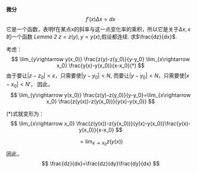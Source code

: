 **微分**
$$
f'(x)\Delta x= dx 
$$
它是一个函数，表明f在某点x的斜率与这一点变化率的乘积，所以它是关于$\Delta x,x$的一个函数
*Lemma 2*
$z=z(y),y=y(x)$,假设都连续.
求$\frac{dz}{dx}$.




考虑：
$$
\lim_{y\rightarrow y(x_0)} \frac{z(y)-z(y_0)}{y-y_0}
\lim_{x\rightarrow x_0} \frac{y(x)-y(x_0)}{x-x_0}(*)
$$
由于要让$|z-z_0|<\varepsilon$，只需要使$|y-y_0|<N$,
而要让$|y-y_0|<N$，只需要使$|x-x_0|<N'$，
因此，
$$
\lim_{y\rightarrow y(x_0)} \frac{z(y)-z(y_0)}{y-y_0}=\lim_{x\rightarrow x_0} \frac{z(y(x))-z(y(x_0))}{y(x)-y(x_0)}
$$

$(*)$式就变形为：
$$
\lim_{x\rightarrow x_0} \frac{z(y(x))-z(y(x_0))}{y(x)-y(x_0)}\frac{y(x)-y(x_0)}{x-x_0}
$$

$$
=\lim_{x\rightarrow x_0}z(y(x))
$$
因此，
$$
\frac{dz}{dx}=\frac{dz}{dy}\frac{dy}{dx}
$$